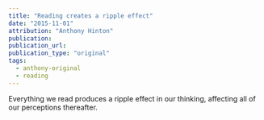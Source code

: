 ```yaml
---
title: "Reading creates a ripple effect"
date: "2015-11-01"
attribution: "Anthony Hinton"
publication:
publication_url:
publication_type: "original"
tags:
  - anthony-original
  - reading
---
```


Everything we read produces a ripple effect in our thinking, affecting all of our perceptions thereafter.
